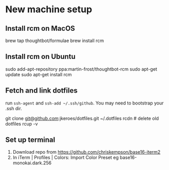 # New machine setup

## Install rcm on MacOS

brew tap thoughtbot/formulae
brew install rcm

## Install rcm on Ubuntu

sudo add-apt-repository ppa:martin-frost/thoughtbot-rcm
sudo apt-get update
sudo apt-get install rcm

## Fetch and link dotfiles

run `ssh-agent` and `ssh-add ~/.ssh/github`. You may need to bootstrap your .ssh dir.

git clone git@github.com:jkeroes/dotfiles.git ~/.dotfiles
rcdn # delete old dotfiles
rcup -v

## Set up terminal

1. Download repo from https://github.com/chriskempson/base16-iterm2
2. In iTerm | Profiles | Colors:
	Import Color Preset eg base16-monokai.dark.256
